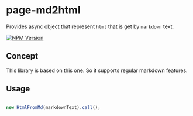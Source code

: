 # page-md2html
Provides async object that represent `html` that is get by `markdown` text.

[![NPM Version][npm-image]][npm-url]

## Concept

This library is based on this [one](https://github.com/evilstreak/markdown-js). So it supports regular markdown features.

## Usage

```js

new HtmlFromMd(markdownText).call();

```

[npm-image]: https://img.shields.io/npm/v/@page-libs/md2html.svg
[npm-url]: https://npmjs.org/package/@page-libs/md2html
